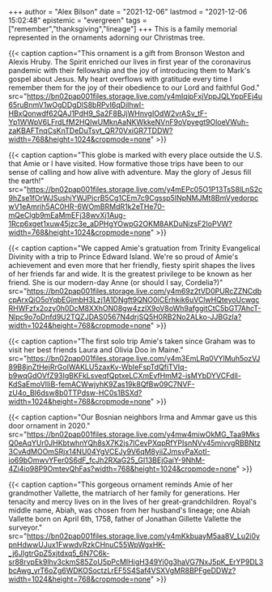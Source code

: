 +++
author = "Alex Bilson"
date = "2021-12-06"
lastmod = "2021-12-06 15:02:48"
epistemic = "evergreen"
tags = ["remember","thanksgiving","lineage"]
+++
This is a family memorial represented in the ornaments adorning our Christmas tree.

{{< caption caption="This ornament is a gift from Bronson Weston and Alexis Hruby. The Spirit enriched our lives in first year of the coronavirus pandemic with their fellowship and the joy of introducing them to Mark's gospel about Jesus. My heart overflows with gratitude every time I remember them for the joy of their obedience to our Lord and faithful God." src="https://bn02pap001files.storage.live.com/y4mIqjpFxjVppJQLYppFEj4u65ruBnmV1wOgDDgDlS8bRPvI6qDiIhwI-HBxQonwdf62QAJ1PdH9_Sa2F8BJjWHnvgIOdW2vrASv_tF-Yp1WWpV6LFrdLfM2HQIwUMknAaNKWkkeNVnF9oVpyegt9OloeVWuh-zaKBAFTnqCsKnTDeDuTsvt_QR70VxiGR7TDDW?width=768&height=1024&cropmode=none" >}}

{{< caption caption="This globe is marked with every place outside the U.S. that Amie or I have visited. How formative those trips have been to our sense of calling and how alive with adventure. May the glory of Jesus fill the earth!" src="https://bn02pap001files.storage.live.com/y4mEPc05O1P13TsS8lLnS2c9hZse1fOrWJSushjYWJPjcrB5Cg1CEm7c9Cgssp5INpNMJMt8BmVyedorpcwV1eAmrih5AC0HR-6WOmBRMdR1k2eTHe70-mQeClgb9mEaMmEFj38wvXj1Aug-1Rcp6xget1xuw45jzc3e_aDPHgYOwpG2OKM8AKDuNizsF2IoPVW?width=768&height=1024&cropmode=none" >}}

{{< caption caption="We capped Amie's gratuation from Trinity Evangelical Divinity with a trip to Prince Edward Island. We're so proud of Amie's achievement and even more that her friendly, fiesty spirit shapes the lives of her friends far and wide. It is the greatest privilege to be known as her friend. She is our modern-day Anne (or should I say, Cordelia?)" src="https://bn02pap001files.storage.live.com/y4m69z2tVD0PURcZZNCdbcpArxQiO5oYqbEGjmbH3Lzj1A1DNgft9QNO0iCErhkik6uVClwHQteyoUcwgcRHWFzfx2ozy0h0DcM8XXhON08gw4zzlX9oV8oWh9afggitCtC5bGT7AhcT-Nlpc9o7oDnfd9U2TQZJDAS0567N4drjSQ5H0RB2No2ALko-JJBGzIa?width=1024&height=768&cropmode=none" >}}

{{< caption caption="The first solo trip Amie's taken since Graham was to visit her best friends Laura and Olivia Doo in Maine." src="https://bn02pap001files.storage.live.com/y4m3EmLRq0VYlMuh5ozVJ89B8jnZtHejRrGoIWAKLU5zaxKv-WbIeFspTdQfiTVIq-b9wqGdOVfZ93IgBKFkLsveqfQptxeLCXmEvfHmM2-isMYbDYVCFdIl-KdSaEmoVIIiB-femACWwjyhK9Zas19k8QfBw09C7NVF-zU4o_BI6dsw8b0TTPdsw-HC0s1BSXd?width=1024&height=768&cropmode=none" >}}

{{< caption caption="Our Bosnian neighbors Irma and Ammar gave us this door ornament in 2020." src="https://bn02pap001files.storage.live.com/y4mw4miwOkMG_Taa9MksQ0eAqYUr0JHKbtwhnYQh8sX7K2js7lCevPXqpRfYPIsnNVv45mivvgRBBNtz3CvAdMOOmSRjx14NU04YgVCEJy9V6qM8yiiZJmsvPaXotI-io69bOmwvYFer0S6dF_fcJh2RXaG25_GI13BEjGaiY-9NhM-4Zi4io98P9OmtevQhFas?width=768&height=1024&cropmode=none" >}}

{{< caption caption="This gorgeous ornament reminds Amie of her grandmother Vallette, the matriarch of her family for generations. Her tenacity and mercy lives on in the lives of her great-grandchildren. Royal's middle name, Abiah, was chosen from her husband's lineage; one Abiah Vallette born on April 6th, 1758, father of Jonathan Gillette Vallette the surveyor." src="https://bn02pap001files.storage.live.com/y4mKkbuayM5aa8V_Lu2i0ypnHdwwUJux1FwwdvRzkCHnuC55WpWgxHK-_j6JIgtrGpZ5xjtdxq5_6N7C6k-sr88rvpEk9lhv3ckmS85ZoU5pPcMIHigH349Yi0g3haVG7NxJ5pK_ErYP9DL3bcAwg_yrT6oZg6WDKOSoctzLrEF5S4Saf4VSXVgMR8BPFgeDDWz?width=1024&height=768&cropmode=none" >}}

